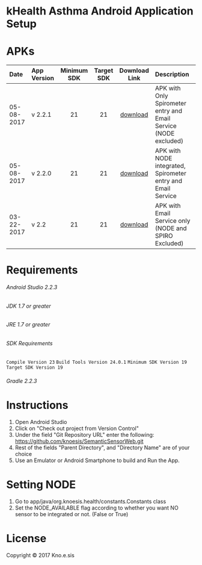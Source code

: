 # kHealth Asthma Android Application Setup
# APKs
| Date | App Version  | Minimum SDK | Target SDK | Download Link| Description
| :-- | :-- | :--: | :--: | :--: |:--
| 05-08-2017 | v 2.2.1 | 21 | 21 |  [download](https://github.com/knoesis/SemanticSensorWeb/blob/master/apks/SPIRO_EMAIL.apk)| APK with Only Spirometer entry and Email Service (NODE excluded)
| 05-08-2017 | v 2.2.0 | 21 | 21 |  [download](https://github.com/knoesis/SemanticSensorWeb/blob/master/apks/NO_SPIRO_EMAIL.apk)|APK with NODE integrated, Spirometer entry and Email Service
| 03-22-2017 | v 2.2 | 21 | 21 |  [download](https://github.com/knoesis/SemanticSensorWeb/blob/master/apks/EMAIL.apk)|APK with Email Service only (NODE and SPIRO Excluded)


# Requirements
###### Android Studio 2.2.3
###### JDK 1.7 or greater
###### JRE 1.7 or greater
###### SDK Requirements

``
     Compile Version 23
``
``
     Build Tools Version 24.0.1
``
``
     Minimum SDK Version 19
``
``
     Target SDK Version 19
``
###### Gradle 2.2.3

# Instructions
1. Open Android Studio
2. Click on "Check out project from Version Control"
3. Under the field "Git Repository URL" enter the following:
    https://github.com/knoesis/SemanticSensorWeb.git
4. Rest of the fields "Parent Directory", and "Directory Name" are of your choice
5. Use an Emulator or Android Smartphone to build and Run the App.


# Setting NODE 

1. Go to app/java/org.knoesis.health/constants.Constants class
2. Set the NODE_AVAILABLE flag according to whether you want NO sensor to be integrated or not. (False or True)

# License 

Copyright © 2017 Kno.e.sis
